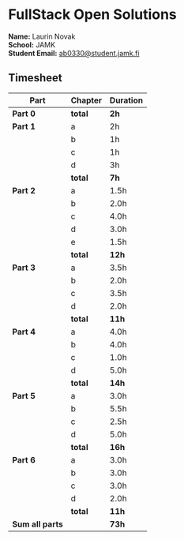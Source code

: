 # FullStack Open Solutions

**Name:** Laurin Novak  
**School:** JAMK  
**Student Email:** ab0330@student.jamk.fi

## Timesheet

| Part              | Chapter   | Duration |
|-------------------|-----------|----------|
| **Part 0**        | **total** | **2h**   |
| **Part 1**        | a         | 2h       |
|                   | b         | 1h       |  
|                   | c         | 1h       |
|                   | d         | 3h       |
|                   | **total** | **7h**   |
| **Part 2**        | a         | 1.5h     |
|                   | b         | 2.0h     |
|                   | c         | 4.0h     |
|                   | d         | 3.0h     |
|                   | e         | 1.5h     |
|                   | **total** | **12h**  |
| **Part 3**        | a         | 3.5h     |
|                   | b         | 2.0h     |
|                   | c         | 3.5h     |
|                   | d         | 2.0h     |
|                   | **total** | **11h**  |
| **Part 4**        | a         | 4.0h     |
|                   | b         | 4.0h     |
|                   | c         | 1.0h     |
|                   | d         | 5.0h     |
|                   | **total** | **14h**  |
| **Part 5**        | a         | 3.0h     |
|                   | b         | 5.5h     |
|                   | c         | 2.5h     |
|                   | d         | 5.0h     |
|                   | **total** | **16h**  |
| **Part 6**        | a         | 3.0h     |
|                   | b         | 3.0h     |
|                   | c         | 3.0h     |
|                   | d         | 2.0h     |
|                   | **total** | **11h**  |
| **Sum all parts** |           | **73h**  |
